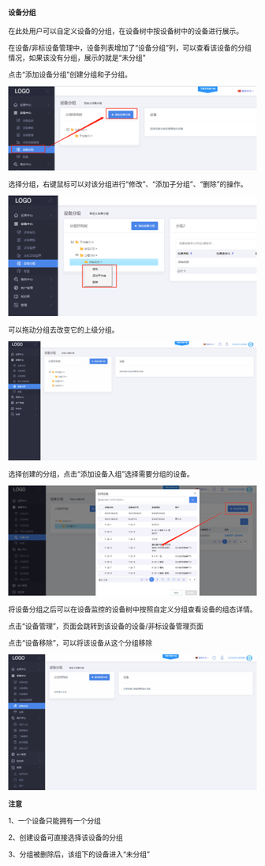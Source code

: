 #### 设备分组

在此处用户可以自定义设备的分组，在设备树中按设备树中的设备进行展示。

在设备/非标设备管理中，设备列表增加了“设备分组”列，可以查看该设备的分组情况，如果该没有分组，展示的就是“未分组”


点击“添加设备分组”创建分组和子分组。

![Alt text](images\device_center\device_group\create_group.png)

选择分组，右键鼠标可以对该分组进行“修改”、“添加子分组”、“删除”的操作。

![Alt text](images\device_center\device_group\control.png)

可以拖动分组去改变它的上级分组。

![Alt text](images\device_center\device_group\drag_group.gif)

选择创建的分组，点击“添加设备入组”选择需要分组的设备。

![Alt text](images\device_center\device_group\add_device.png)

将设备分组之后可以在设备监控的设备树中按照自定义分组查看设备的组态详情。

点击“设备管理”，页面会跳转到该设备的设备/非标设备管理页面

点击“设备移除”，可以将该设备从这个分组移除

![Alt text](images\device_center\device_group\devicegroup.gif)


**注意**

1、一个设备只能拥有一个分组

2、创建设备可直接选择该设备的分组

3、分组被删除后，该组下的设备进入“未分组”